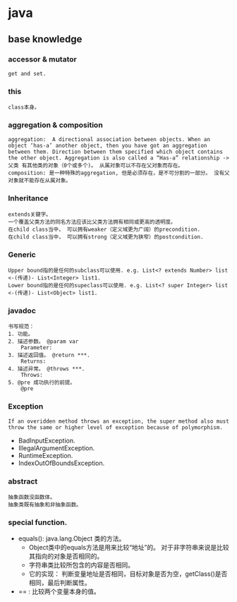 # java
## base knowledge
### accessor & mutator
	get and set.
### this
	class本身。
### aggregation & composition
	aggregation:  A directional association between objects. When an object ‘has-a’ another object, then you have got an aggregation between them. Direction between them specified which object contains the other object. Aggregation is also called a “Has-a” relationship -> 父类 有其他类的对象（0个或多个)。 从属对象可以不存在父对象而存在。
	composition: 是一种特殊的aggregation, 但是必须存在，是不可分割的一部分。 没有父对象就不能存在从属对象。
### Inheritance
	extends关键字。
	一个覆盖父类方法的同名方法应该比父类方法拥有相同或更高的透明度。
	在child class当中， 可以拥有weaker（定义域更为广阔）的precondition.
	在child class当中， 可以拥有strong（定义域更为狭窄）的postcondition.
### Generic
	Upper bound指的是任何的subclass可以使用. e.g. List<? extends Number> list <-(传递)- List<Integer> list1.
	Lower bound指的是任何的supeclass可以使用. e.g. List<? super Integer> list <-(传递)- List<Object> list1.
### javadoc
	书写规范：
	1. 功能。
	2. 描述参数。 @param var
		Parameter:
	3. 描述返回值。 @return ***.
		Returns:
	4. 描述异常。 @throws ***.
		Throws:
	5. @pre 成功执行的前提。
		@pre
### Exception
	If an overidden method throws an exception, the super method also must throw the same or higher level of exception because of polymorphism.
- BadInputException.
- IllegalArgumentException.
- RuntimeException.
- IndexOutOfBoundsException.

### abstract
	抽象函数没函数体。
	抽象类既有抽象和非抽象函数。
### special function.
- equals(): java.lang.Object 类的方法。
	- Object类中的equals方法是用来比较“地址”的。 对于非字符串来说是比较其指向的对象是否相同的。
	- 字符串类比较所包含的内容是否相同。
	- 它的实现： 判断变量地址是否相同，目标对象是否为空，getClass()是否相同，最后判断属性。
- == : 比较两个变量本身的值。
